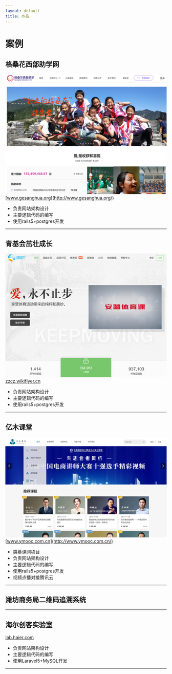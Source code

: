 ```yaml
---
layout: default
title: 作品
---
```

# 案例

## 格桑花西部助学网
![](assets/img/gesanghua.png)
[www.gesanghua.org](http://www.gesanghua.org/)
* 负责网站架构设计
* 主要逻辑代码的编写
* 使用rails5+postgres开发

---

## 青基会茁壮成长
![](assets/img/anta.png)
[zzcz.wikiflyer.cn](http://zzcz.wikiflyer.cn/)
* 负责网站架构设计
* 主要逻辑代码的编写
* 使用rails5+postgres开发

---

## 亿木课堂
![](assets/img/yi-mooc.png)
[www.ymooc.com.cn](http://www.ymooc.com.cn/)
* 类慕课网项目
* 负责网站架构设计
* 主要逻辑代码的编写
* 使用rails5+postgres开发
* 视频点播对接腾讯云

---

## 潍坊商务局二维码追溯系统

---

## 海尔创客实验室
[lab.haier.com](http://lab.haier.com/)
* 负责网站架构设计
* 主要逻辑代码的编写
* 使用Laravel5+MySQL开发

---